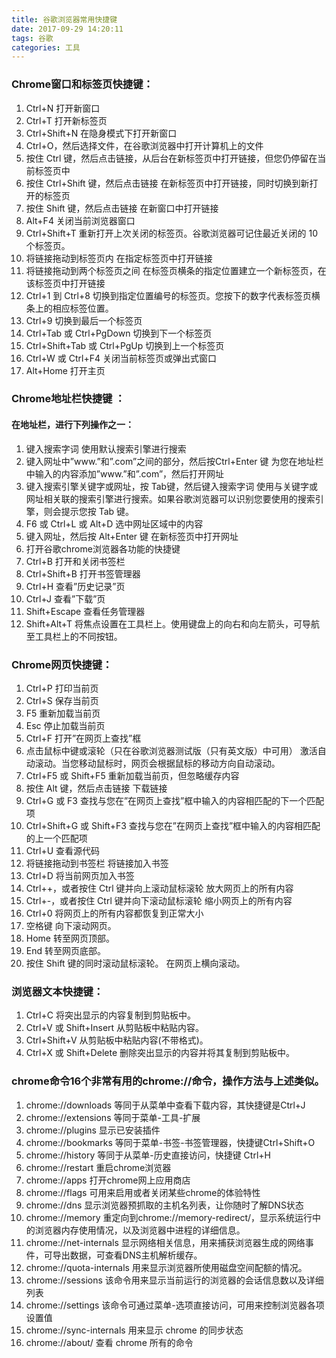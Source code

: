```yaml
---
title: 谷歌浏览器常用快捷键
date: 2017-09-29 14:20:11
tags: 谷歌
categories: 工具
---
```

### Chrome窗口和标签页快捷键：
1. Ctrl+N	打开新窗口
2. Ctrl+T	打开新标签页
3. Ctrl+Shift+N	在隐身模式下打开新窗口
4. Ctrl+O，然后选择文件，在谷歌浏览器中打开计算机上的文件
5. 按住 Ctrl 键，然后点击链接，从后台在新标签页中打开链接，但您仍停留在当前标签页中
6. 按住 Ctrl+Shift 键，然后点击链接	在新标签页中打开链接，同时切换到新打开的标签页
7. 按住 Shift 键，然后点击链接	在新窗口中打开链接
8. Alt+F4	关闭当前浏览器窗口
9. Ctrl+Shift+T 重新打开上次关闭的标签页。谷歌浏览器可记住最近关闭的 10 个标签页。
10. 将链接拖动到标签页内	在指定标签页中打开链接
11. 将链接拖动到两个标签页之间	在标签页横条的指定位置建立一个新标签页，在该标签页中打开链接
12. Ctrl+1 到 Ctrl+8	切换到指定位置编号的标签页。您按下的数字代表标签页横条上的相应标签位置。
13. Ctrl+9	切换到最后一个标签页
14. Ctrl+Tab 或 Ctrl+PgDown	切换到下一个标签页
15. Ctrl+Shift+Tab 或 Ctrl+PgUp	切换到上一个标签页
16. Ctrl+W 或 Ctrl+F4	关闭当前标签页或弹出式窗口
17. Alt+Home	打开主页

### Chrome地址栏快捷键 ：
#### 在地址栏，进行下列操作之一：
1. 键入搜索字词	使用默认搜索引擎进行搜索
2. 键入网址中”www.”和”.com”之间的部分，然后按Ctrl+Enter 键	为您在地址栏中输入的内容添加”www.”和”.com”，然后打开网址
3. 键入搜索引擎关键字或网址，按 Tab键，然后键入搜索字词	使用与关键字或网址相关联的搜索引擎进行搜索。如果谷歌浏览器可以识别您要使用的搜索引擎，则会提示您按 Tab 键。
4. F6 或 Ctrl+L 或 Alt+D	选中网址区域中的内容
5. 键入网址，然后按 Alt+Enter 键	在新标签页中打开网址
6. 打开谷歌chrome浏览器各功能的快捷键
7. Ctrl+B	打开和关闭书签栏
8. Ctrl+Shift+B	打开书签管理器
9. Ctrl+H	查看”历史记录”页
10. Ctrl+J	查看”下载”页
11. Shift+Escape	查看任务管理器
12. Shift+Alt+T	将焦点设置在工具栏上。使用键盘上的向右和向左箭头，可导航至工具栏上的不同按钮。

### Chrome网页快捷键：
1. Ctrl+P	打印当前页
2. Ctrl+S	保存当前页
3. F5	重新加载当前页
4. Esc	停止加载当前页
5. Ctrl+F	打开”在网页上查找”框
6. 点击鼠标中键或滚轮（只在谷歌浏览器测试版（只有英文版）中可用）	激活自动滚动。当您移动鼠标时，网页会根据鼠标的移动方向自动滚动。
7. Ctrl+F5 或 Shift+F5	重新加载当前页，但忽略缓存内容
9. 按住 Alt 键，然后点击链接	下载链接
10. Ctrl+G 或 F3	查找与您在”在网页上查找”框中输入的内容相匹配的下一个匹配项
11. Ctrl+Shift+G 或 Shift+F3	查找与您在”在网页上查找”框中输入的内容相匹配的上一个匹配项
12. Ctrl+U	查看源代码
13. 将链接拖动到书签栏	将链接加入书签
14. Ctrl+D	将当前网页加入书签
15. Ctrl++，或者按住 Ctrl 键并向上滚动鼠标滚轮	放大网页上的所有内容
16. Ctrl+-，或者按住 Ctrl 键并向下滚动鼠标滚轮	缩小网页上的所有内容
17. Ctrl+0	将网页上的所有内容都恢复到正常大小
18. 空格键                             向下滚动网页。
19. Home                               转至网页顶部。
20. End                                转至网页底部。
21. 按住 Shift 键的同时滚动鼠标滚轮。  在网页上横向滚动。

### 浏览器文本快捷键：
1. Ctrl+C                             将突出显示的内容复制到剪贴板中。
2. Ctrl+V 或 Shift+Insert             从剪贴板中粘贴内容。
3. Ctrl+Shift+V                       从剪贴板中粘贴内容(不带格式)。
4. Ctrl+X 或 Shift+Delete             删除突出显示的内容并将其复制到剪贴板中。

### chrome命令16个非常有用的chrome://命令，操作方法与上述类似。
1. chrome://downloads 等同于从菜单中查看下载内容，其快捷键是Ctrl+J
2. chrome://extensions 等同于菜单-工具-扩展
3. chrome://plugins 显示已安装插件 
4. chrome://bookmarks 等同于菜单-书签-书签管理器，快捷键Ctrl+Shift+O
5. chrome://history 等同于从菜单-历史直接访问，快捷键 Ctrl+H
6. chrome://restart 重启chrome浏览器
7. chrome://apps 打开chrome网上应用商店
8. chrome://flags 可用来启用或者关闭某些chrome的体验特性
9. chrome://dns 显示浏览器预抓取的主机名列表，让你随时了解DNS状态
10. chrome://memory 重定向到chrome://memory-redirect/，显示系统运行中的浏览器内存使用情况，以及浏览器中进程的详细信息。
11. chrome://net-internals 显示网络相关信息，用来捕获浏览器生成的网络事件，可导出数据，可查看DNS主机解析缓存。
12. chrome://quota-internals 用来显示浏览器所使用磁盘空间配额的情况。
13. chrome://sessions 该命令用来显示当前运行的浏览器的会话信息数以及详细列表
14. chrome://settings 该命令可通过菜单-选项直接访问，可用来控制浏览器各项设置值
15. chrome://sync-internals 用来显示 chrome 的同步状态
16. chrome://about/ 查看 chrome 所有的命令